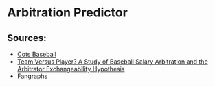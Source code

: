 # Arbitration Predictor 


## Sources:
* [Cots Baseball](https://legacy.baseballprospectus.com/compensation/cots/)
* [Team Versus Player? A Study of Baseball Salary Arbitration and the Arbitrator Exchangeability Hypothesis](https://digitalcommons.dartmouth.edu/cgi/viewcontent.cgi?article=1000&context=qss_senior_theses)
* Fangraphs
